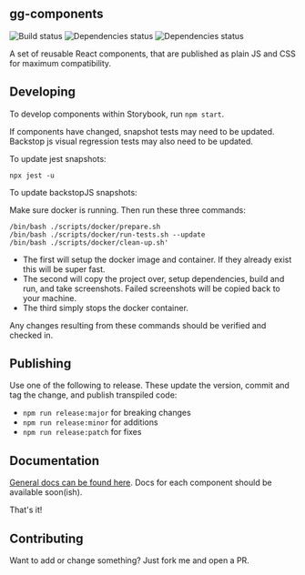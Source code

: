 ## gg-components

![Build status](https://github.com/georgegillams/gg-components/workflows/CI/badge.svg)
![Dependencies status](https://img.shields.io/david/georgegillams/gg-components)
![Dependencies status](https://img.shields.io/librariesio/release/npm/gg-components)

A set of reusable React components, that are published as plain JS and CSS for maximum compatibility.

## Developing

To develop components within Storybook, run `npm start`.

If components have changed, snapshot tests may need to be updated. Backstop js visual regression tests may also need to be updated.

To update jest snapshots:

```
npx jest -u
```

To update backstopJS snapshots:

Make sure docker is running. Then run these three commands:

```
/bin/bash ./scripts/docker/prepare.sh
/bin/bash ./scripts/docker/run-tests.sh --update
/bin/bash ./scripts/docker/clean-up.sh'
```

- The first will setup the docker image and container. If they already exist this will be super fast.
- The second will copy the project over, setup dependencies, build and run, and take screenshots. Failed screenshots will be copied back to your machine.
- The third simply stops the docker container.

Any changes resulting from these commands should be verified and checked in.

## Publishing

Use one of the following to release. These update the version, commit and tag the change, and publish transpiled code:

- `npm run release:major` for breaking changes
- `npm run release:minor` for additions
- `npm run release:patch` for fixes

## Documentation

[General docs can be found here](https://github.com/georgegillams/gg-components/tree/main/docs). Docs for each component should be available soon(ish).

That's it!

## Contributing

Want to add or change something? Just fork me and open a PR.
